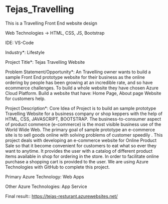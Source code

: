 # Tejas_Travelling

This is a Travelling Front End website design

Web Technologies -> HTML, CSS, JS, Bootstrap

IDE: VS-Code

Industry*: Lifestyle

Project Title*: Tejas Travelling Website

Problem Statement/Opportunity*: An Travelling owner wants to build a sample Front End prototype website for their business as the online ordering by people has been growing at an incredible rate, and so have ecommerce challenges. To build a whole website they have chosen Azure Cloud Platform. Build a website that have: Home Page, About page Website for customers help.

Project Description*: Core Idea of Project is to build an sample prototype Travelling Website for a business company or shop keppers with the help of HTML, CSS, JAVASCRIPT, BOOTSTRAP. The business-to-consumer aspect of product commerce (e-commerce) is the most visible business use of the World Wide Web. The primary goal of sample prototype an e-commerce site is to sell goods online with solving problems of customer speedily . This project deals with developing an e-commerce website for Online Product Sale so that it become convenient for customers to eat what so ever they want to anytime. It provides the user with a catalog of different product items available in shop for ordering in the store. In order to facilitate online purchase a shopping cart is provided to the user. We are using Azure Technologies with GitHub to complete this project.

Primary Azure Technology: Web Apps

Other Azure Technologies: App Service

Final result:: https://tejas-resturant.azurewebsites.net/
